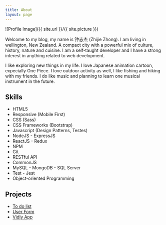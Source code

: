 ```yaml
---
title: About
layout: page
---
```

![Profile Image]({{ site.url }}/{{ site.picture }})

<p>Welcome to my blog, my name is 钟志杰 (Zhijie Zhong). I am living in wellington, New Zealand. A compact city with a powerful mix of culture, history, nature and cuisine. I am a self-taught developer and I have a strong interest in anything related to web development.</p>

<p>I like exploring new things in my life. I love Japanese animation cartoon, expecially One Piece. I love outdoor activity as well, I like fishing and hiking with my friends. I do like music and planning to learn one musical instrument in the future.</p>




<h2>Skills</h2>

<ul class="skill-list">
	<li>HTML5</li>
	<li>Responsive (Mobile First)</li>
	<li>CSS (Sass)</li>
	<li>CSS Frameworks (Bootstrap)</li>
	<li>Javascript (Design Patterns, Testes)</li>
	<li>NodeJS - ExpressJS</li>
	<li>ReactJS - Redux</li>
	<li>NPM</li>
	<li>Git</li>
	<li>RESTful API</li>
	<li>CommonJS</li>
	<li>MySQL - MongoDB - SQL Server</li>
	<li>Test - Jest</li>
	<li>Object-oriented Programming</li>
</ul>

<h2>Projects</h2>

<ul>
	<li><a href="https://thawing-river-90017.herokuapp.com">To do list</a></li>
	<li><a href="https://evening-lake-97621.herokuapp.com">User Form</a></li>
	<li><a href="https://guarded-shore-84777.herokuapp.com/movies">Vidly App</a></li>
</ul>
